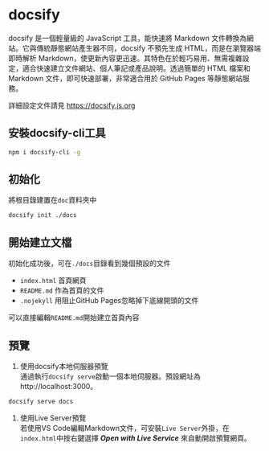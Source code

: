 # docsify

docsify 是一個輕量級的 JavaScript 工具，能快速將 Markdown 文件轉換為網站。它與傳統靜態網站產生器不同，docsify 不預先生成 HTML，而是在瀏覽器端即時解析 Markdown，使更新內容更迅速。其特色在於輕巧易用、無需複雜設定，適合快速建立文件網站、個人筆記或產品說明。透過簡單的 HTML 檔案和 Markdown 文件，即可快速部署，非常適合用於 GitHub Pages 等靜態網站服務。

詳細設定文件請見 <https://docsify.js.org>


## 安裝docsify-cli工具

```bash
npm i docsify-cli -g
```

## 初始化

將根目錄建置在`doc`資料夾中


```bash
docsify init ./docs
```

## 開始建立文檔

初始化成功後，可在`./docs`目錄看到幾個預設的文件

* `index.html` 首頁網頁
* `README.md` 作為首頁的文件
* `.nojekyll` 用阻止GitHub Pages忽略掉下底線開頭的文件

可以直接編輯`README.md`開始建立首頁內容

## 預覽

1. 使用docsify本地伺服器預覽  
  通過執行`docsify serve`啟動一個本地伺服器。預設網址為http://localhost:3000。

  ```bash
  docsify serve docs
  ```

1. 使用Live Server預覽  
  若使用VS Code編輯Markdown文件，可安裝`Live Server`外掛，在`index.html`中按右鍵選擇 ***Open with Live Service*** 來自動開啟預覽網頁。
